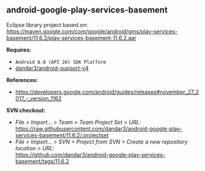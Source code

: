## android-google-play-services-basement

Eclipse library project based on:<br/>
https://maven.google.com/com/google/android/gms/play-services-basement/11.6.2/play-services-basement-11.6.2.aar

**Requires:**
- `Android 8.0 (API 26) SDK Platform`
- [dandar3/android-support-v4](https://github.com/dandar3/android-support-v4/tree/27.0.2)

**References:**
- https://developers.google.com/android/guides/releases#november_27_2017_-_version_1162

**SVN checkout:** 
- _File > Import... > Team > Team Project Set > URL:_<br/>
  https://raw.githubusercontent.com/dandar3/android-google-play-services-basement/11.6.2/.projectset
- _File > Import... > SVN > Project from SVN > Create a new repository location > URL:_<br/> 
  https://github.com/dandar3/android-google-play-services-basement/tags/11.6.2
